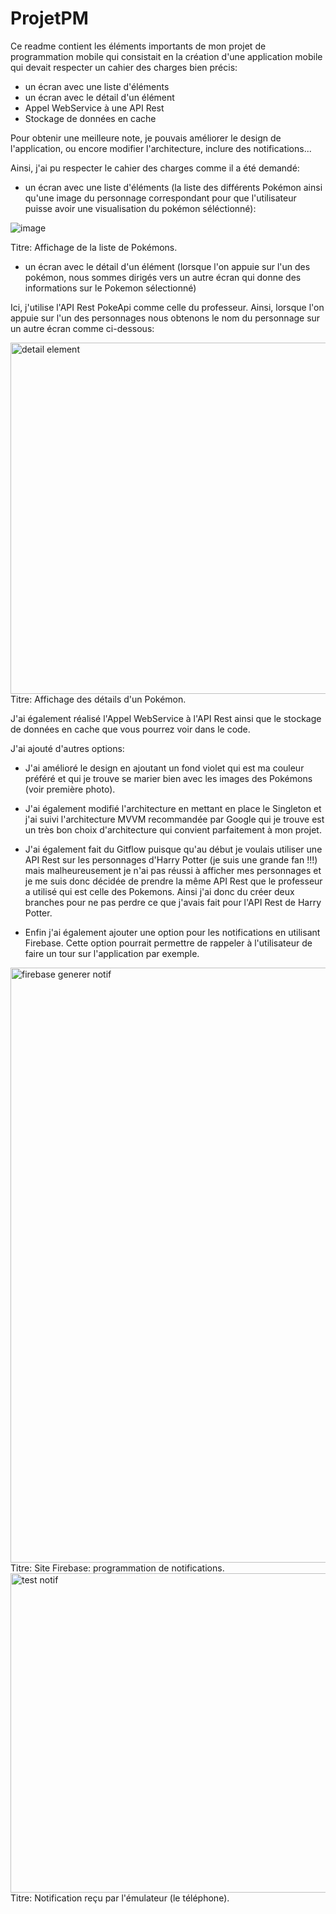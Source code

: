 # ProjetPM

Ce readme contient les éléments importants de mon projet de programmation mobile qui consistait en la création d'une application mobile qui devait respecter un cahier des charges bien précis: 

- un écran avec une liste d'éléments
- un écran avec le détail d'un élément 
- Appel WebService à une API Rest
- Stockage de données en cache

Pour obtenir une meilleure note, je pouvais améliorer le design de l'application, ou encore modifier l'architecture, inclure des notifications...

Ainsi, j'ai pu respecter le cahier des charges comme il a été demandé: 

- un écran avec une liste d'éléments (la liste des différents Pokémon ainsi qu'une image du personnage correspondant pour que l'utilisateur puisse avoir une visualisation du pokémon séléctionné): 

![image](https://user-images.githubusercontent.com/81537315/120069821-2b54e000-c088-11eb-9a89-007d23604fe8.png)

Titre: Affichage de la liste de Pokémons.


- un écran avec le détail d'un élément (lorsque l'on appuie sur l'un des pokémon, nous sommes dirigés vers un autre écran qui donne des informations sur le Pokemon sélectionné) 

Ici, j'utilise l'API Rest PokeApi comme celle du professeur. Ainsi, lorsque l'on appuie sur l'un des personnages nous obtenons le nom du personnage sur un autre écran comme ci-dessous: 

<img width="562" alt="detail element" src="https://user-images.githubusercontent.com/81537315/120070075-80452600-c089-11eb-8cc6-ed481e244b8e.PNG">
Titre: Affichage des détails d'un Pokémon.


J'ai également réalisé l'Appel WebService à l'API Rest ainsi que le stockage de données en cache que vous pourrez voir dans le code.

J'ai ajouté d'autres options: 

- J'ai amélioré le design en ajoutant un fond violet qui est ma couleur préféré et qui je trouve se marier bien avec les images des Pokémons (voir première photo).

- J'ai également modifié l'architecture en mettant en place le Singleton et j'ai suivi l'architecture MVVM recommandée par Google qui je trouve est un très bon choix d'architecture qui convient parfaitement à mon projet. 

- J'ai également fait du Gitflow puisque qu'au début je voulais utiliser une API Rest sur les personnages d'Harry Potter (je suis une grande fan !!!) mais malheureusement je n'ai pas réussi à afficher mes personnages et je me suis donc décidée de prendre la même API Rest que le professeur a utilisé qui est celle des Pokemons. Ainsi j'ai donc du créer deux branches pour ne pas perdre ce que j'avais fait pour l'API Rest de Harry Potter. 

- Enfin j'ai également ajouter une option pour les notifications en utilisant Firebase. Cette option pourrait permettre de rappeler à l'utilisateur de faire un tour sur l'application par exemple. 

<img width="952" alt="firebase generer notif" src="https://user-images.githubusercontent.com/81537315/120071065-cac8a180-c08d-11eb-9fe9-8b2ebd0ff257.PNG">
Titre: Site Firebase: programmation de notifications.

<img width="511" alt="test notif" src="https://user-images.githubusercontent.com/81537315/120071200-7245d400-c08e-11eb-8eb5-eb4170e21571.PNG">
Titre: Notification reçu par l'émulateur (le téléphone). 















